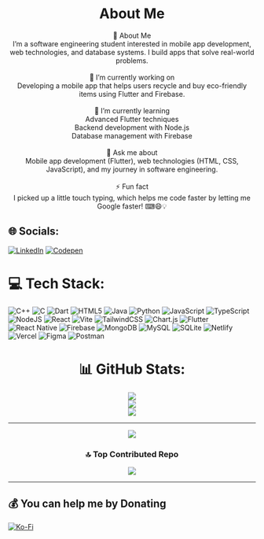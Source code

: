<div align="center">
  <h1>About Me</h1>
💫 About Me
  <br>
  I’m a software engineering student interested in mobile app development, web technologies, and database systems. I build apps that solve real-world problems.<br><br>🔭 I’m currently working on<br>Developing a mobile app that helps users recycle and buy eco-friendly items using Flutter and Firebase.<br><br>🌱 I’m currently learning<br>Advanced Flutter techniques<br>Backend development with Node.js<br>Database management with Firebase<br><br>💬 Ask me about<br>Mobile app development (Flutter), web technologies (HTML, CSS, JavaScript), and my journey in software engineering.<br><br>⚡ Fun fact<br>I picked up a little touch typing, which helps me code faster by letting me Google faster! ⌨😄💡
</div>

## 🌐 Socials:
[![LinkedIn](https://img.shields.io/badge/LinkedIn-%230077B5.svg?logo=linkedin&logoColor=white)](https://linkedin.com/in/thathsara-dinuwan-6872bb2ab) [![Codepen](https://img.shields.io/badge/Codepen-000000?style=for-the-badge&logo=codepen&logoColor=white)](https://codepen.io/Thathsara-Dinuwan) 

# 💻 Tech Stack:
![C++](https://img.shields.io/badge/c++-%2300599C.svg?style=for-the-badge&logo=c%2B%2B&logoColor=white) ![C](https://img.shields.io/badge/c-%2300599C.svg?style=for-the-badge&logo=c&logoColor=white) ![Dart](https://img.shields.io/badge/dart-%230175C2.svg?style=for-the-badge&logo=dart&logoColor=white) ![HTML5](https://img.shields.io/badge/html5-%23E34F26.svg?style=for-the-badge&logo=html5&logoColor=white) ![Java](https://img.shields.io/badge/java-%23ED8B00.svg?style=for-the-badge&logo=openjdk&logoColor=white) ![Python](https://img.shields.io/badge/python-3670A0?style=for-the-badge&logo=python&logoColor=ffdd54) ![JavaScript](https://img.shields.io/badge/javascript-%23323330.svg?style=for-the-badge&logo=javascript&logoColor=%23F7DF1E) ![TypeScript](https://img.shields.io/badge/typescript-%23007ACC.svg?style=for-the-badge&logo=typescript&logoColor=white) ![NodeJS](https://img.shields.io/badge/node.js-6DA55F?style=for-the-badge&logo=node.js&logoColor=white) ![React](https://img.shields.io/badge/react-%2320232a.svg?style=for-the-badge&logo=react&logoColor=%2361DAFB) ![Vite](https://img.shields.io/badge/vite-%23646CFF.svg?style=for-the-badge&logo=vite&logoColor=white) ![TailwindCSS](https://img.shields.io/badge/tailwindcss-%2338B2AC.svg?style=for-the-badge&logo=tailwind-css&logoColor=white) ![Chart.js](https://img.shields.io/badge/chart.js-F5788D.svg?style=for-the-badge&logo=chart.js&logoColor=white) ![Flutter](https://img.shields.io/badge/Flutter-%2302569B.svg?style=for-the-badge&logo=Flutter&logoColor=white) ![React Native](https://img.shields.io/badge/react_native-%2320232a.svg?style=for-the-badge&logo=react&logoColor=%2361DAFB) ![Firebase](https://img.shields.io/badge/firebase-%23039BE5.svg?style=for-the-badge&logo=firebase) ![MongoDB](https://img.shields.io/badge/MongoDB-%234ea94b.svg?style=for-the-badge&logo=mongodb&logoColor=white) ![MySQL](https://img.shields.io/badge/mysql-4479A1.svg?style=for-the-badge&logo=mysql&logoColor=white) ![SQLite](https://img.shields.io/badge/sqlite-%2307405e.svg?style=for-the-badge&logo=sqlite&logoColor=white) ![Netlify](https://img.shields.io/badge/netlify-%23000000.svg?style=for-the-badge&logo=netlify&logoColor=#00C7B7) ![Vercel](https://img.shields.io/badge/vercel-%23000000.svg?style=for-the-badge&logo=vercel&logoColor=white) ![Figma](https://img.shields.io/badge/figma-%23F24E1E.svg?style=for-the-badge&logo=figma&logoColor=white) ![Postman](https://img.shields.io/badge/Postman-FF6C37?style=for-the-badge&logo=postman&logoColor=white)
<div align="center">
  
# 📊 GitHub Stats:
![](https://github-readme-stats.vercel.app/api?username=thathsaraDinu&theme=tokyonight&hide_border=false&include_all_commits=false&count_private=true)<br/>
![](https://github-readme-streak-stats.herokuapp.com/?user=thathsaraDinu&theme=tokyonight&hide_border=false)<br/>
![](https://github-readme-stats.vercel.app/api/top-langs/?username=thathsaraDinu&theme=tokyonight&hide_border=false&include_all_commits=false&count_private=true&layout=donut)

---
[![](https://visitcount.itsvg.in/api?id=thathsaraDinu&icon=0&color=0)](https://visitcount.itsvg.in)

### 🔝 Top Contributed Repo
![](https://github-contributor-stats.vercel.app/api?username=thathsaraDinu&limit=5&theme=tokyonight&combine_all_yearly_contributions=true)

</div>

---

## 💰 You can help me by Donating
[![Ko-Fi](https://img.shields.io/badge/Ko--fi-F16061?style=for-the-badge&logo=ko-fi&logoColor=white)](https://ko-fi.com/thathsaradinuwan) 

  
